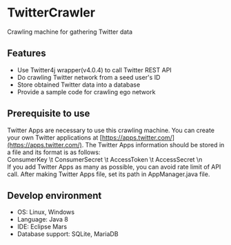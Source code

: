 # TwitterCrawler
Crawling machine for gathering Twitter data

## Features
* Use Twitter4j wrapper(v4.0.4) to call Twitter REST API
* Do crawling Twitter network from a seed user's ID
* Store obtained Twitter data into a database
* Provide a sample code for crawling ego network

## Prerequisite to use
Twitter Apps are necessary to use this crawling machine. You can create your own Twitter applications at [https://apps.twitter.com/](https://apps.twitter.com/). The Twitter Apps information should be stored in a file and its format is as follows:<br />
ConsumerKey \t ConsumerSecret \t AccessToken \t AccessSecret \n<br />
If you add Twitter Apps as many as possible, you can avoid rate limit of API call. After making Twitter Apps file, set its path in AppManager.java file.

## Develop environment
* OS: Linux, Windows
* Language: Java 8
* IDE: Eclipse Mars
* Database support: SQLite, MariaDB